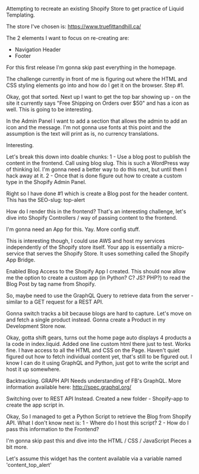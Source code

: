 Attempting to recreate an existing Shopify Store to get practice of Liquid Templating. 

The store I've chosen is: https://www.truefittandhill.ca/

The 2 elements I want to focus on re-creating are:
- Navigation Header
- Footer

For this first release I'm gonna skip past everything in the homepage.

The challenge currently in front of me is figuring out where the HTML and CSS styling elements go into and how do I get it on the browser. Step #1. 

Okay, got that sorted. Next up I want to get the top bar showing up - on the site it currently says "Free Shipping on Orders over $50" and has a icon as well. This is going to be interesting. 

In the Admin Panel I want to add a section that allows the admin to add an icon and the message. I'm not gonna use fonts at this point and the assumption is the text will print as is, no currency translations. 

Interesting. 

Let's break this down into doable chunks:
1 - Use a blog post to publish the content in the frontend. Call using blog slug. This is such a WordPress way of thinking lol. I'm gonna need a better way to do this next, but until then I hack away at it.
2 - Once that is done figure out how to create a custom type in the Shopify Admin Panel. 

Right so I have done #1 which is create a Blog post for the header content. This has the SEO-slug:
top-alert

How do I render this in the frontend? That's an interesting challenge, let's dive into Shopify Controllers / way of passing content to the frontend. 

I'm gonna need an App for this. Yay. More config stuff. 

This is interesting though, I could use AWS and host my services independently of the Shopify store itself. Your app is essentially a micro-service that serves the Shopify Store. It uses something called the Shopify App Bridge.

Enabled Blog Access to the Shopify App I created. This should now allow me the option to create a custom app (in Python? C? JS? PHP?) to read the Blog Post by tag name from Shopify. 

So, maybe need to use the GraphQL Query to retrieve data from the server - similar to a GET request for a REST API. 

Gonna switch tracks a bit because blogs are hard to capture. Let's move on and fetch a single product instead. Gonna create a Product in my Development Store now. 

Okay, gotta shift gears, turns out the home page auto displays 4 products a la code in index.liquid. Added one line custom html there just to test. Works fine. I have access to all the HTML and CSS on the Page. Haven't quiet figured out how to fetch individual content yet, that's still to be figured out. I know I can do it using GraphQL and Python, just got to write the script and host it up somewhere. 

Backtracking. GRAPH API Needs understanding of FB's GraphQL. More information available here: http://spec.graphql.org/

Switching over to REST API Instead. Created a new folder - Shopify-app to create the app script in. 

Okay, So I managed to get a Python Script to retrieve the Blog from Shopify API. What I don't know next is:
1 - Where do I host this script?
2 - How do I pass this information to the Frontend?

I'm gonna skip past this and dive into the HTML / CSS / JavaScript Pieces a bit more. 

Let's assume this widget has the content available via a variable named 'content_top_alert'